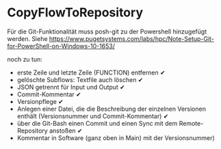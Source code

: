 # CopyFlowToRepository

Für die Git-Funktionalität muss posh-git zu der Powershell hinzugefügt werden.
Siehe https://www.pugetsystems.com/labs/hpc/Note-Setup-Git-for-PowerShell-on-Windows-10-1653/

noch zu tun:
- erste Zeile und letzte Zeile (FUNCTION) entfernen ✔
- gelöschte Subflows: Textfile auch löschen ✔
- JSON getrennt für Input und Output ✔
- Commit-Kommentar ✔
- Versionpflege ✔
- Anlegen einer Datei, die die Beschreibung der einzelnen Versionen enthält (Versionsnummer und Commit-Kommentar) ✔
- über die Git-Bash einen Commit und einen Sync mit dem Remote-Repository anstoßen ✔
- Kommentar in Software (ganz oben in Main) mit der Versionsnummer)
